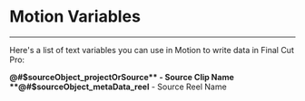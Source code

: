 # Motion Variables
---

Here's a list of text variables you can use in Motion to write data in Final Cut Pro:

**@#$sourceObject_projectOrSource** - Source Clip Name
**@#$sourceObject_metaData_reel** - Source Reel Name